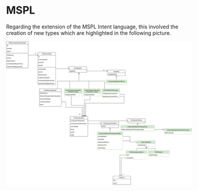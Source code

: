 # MSPL

Regarding the extension of the MSPL Intent language, this involved the creation of new types which are highlighted in the following picture.

<p align="center">
	<img src="./images/MSPL_extension_schema.svg" width="700">
</p>
